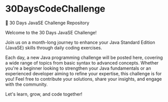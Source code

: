 # 30DaysCodeChallenge

🚀 30 Days JavaSE Challenge Repository

Welcome to the 30 Days JavaSE Challenge! 

Join us on a month-long journey to enhance your Java Standard Edition (JavaSE) skills through daily coding exercises. 

Each day, a new Java programming challenge will be posted here, covering a wide range of topics from basic syntax to advanced concepts. Whether you're a beginner looking to strengthen your Java fundamentals or an experienced developer aiming to refine your expertise, this challenge is for you! Feel free to contribute your solutions, share your insights, and engage with the community. 

Let's learn, grow, and code together!
